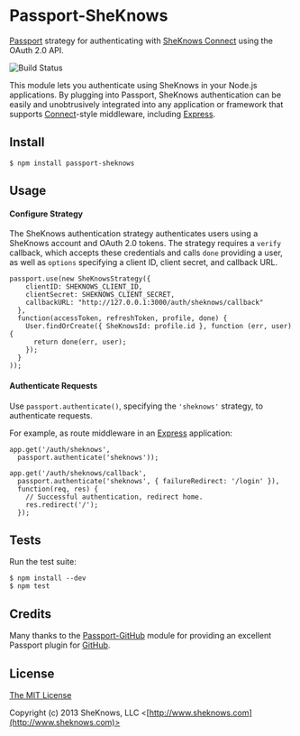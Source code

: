 # Passport-SheKnows

[Passport](http://passportjs.org/) strategy for authenticating with
[SheKnows Connect](https://connect.sheknows.com/) using the OAuth 2.0 API.

![Build Status](http://drone.sheknows.com:8000/sheknows/passport-sheknows/settings/badges)

This module lets you authenticate using SheKnows in your Node.js applications.
By plugging into Passport, SheKnows authentication can be easily and
unobtrusively integrated into any application or framework that supports
[Connect](http://www.senchalabs.org/connect/)-style middleware, including
[Express](http://expressjs.com/).

## Install

    $ npm install passport-sheknows

## Usage

#### Configure Strategy

The SheKnows authentication strategy authenticates users using a SheKnows account
and OAuth 2.0 tokens.  The strategy requires a `verify` callback, which accepts
these credentials and calls `done` providing a user, as well as `options`
specifying a client ID, client secret, and callback URL.

    passport.use(new SheKnowsStrategy({
        clientID: SHEKNOWS_CLIENT_ID,
        clientSecret: SHEKNOWS_CLIENT_SECRET,
        callbackURL: "http://127.0.0.1:3000/auth/sheknows/callback"
      },
      function(accessToken, refreshToken, profile, done) {
        User.findOrCreate({ SheKnowsId: profile.id }, function (err, user) {
          return done(err, user);
        });
      }
    ));

#### Authenticate Requests

Use `passport.authenticate()`, specifying the `'sheknows'` strategy, to
authenticate requests.

For example, as route middleware in an [Express](http://expressjs.com/)
application:

    app.get('/auth/sheknows',
      passport.authenticate('sheknows'));

    app.get('/auth/sheknows/callback',
      passport.authenticate('sheknows', { failureRedirect: '/login' }),
      function(req, res) {
        // Successful authentication, redirect home.
        res.redirect('/');
      });

## Tests

Run the test suite:
```
$ npm install --dev
$ npm test
```


## Credits

Many thanks to the [Passport-GitHub](https://github.com/jaredhanson/passport-github) module
for providing an excellent Passport plugin for [GitHub](https://github.com).

## License

[The MIT License](http://sheknows.mit-license.org/)

Copyright (c) 2013 SheKnows, LLC <[http://www.sheknows.com](http://www.sheknows.com)>
